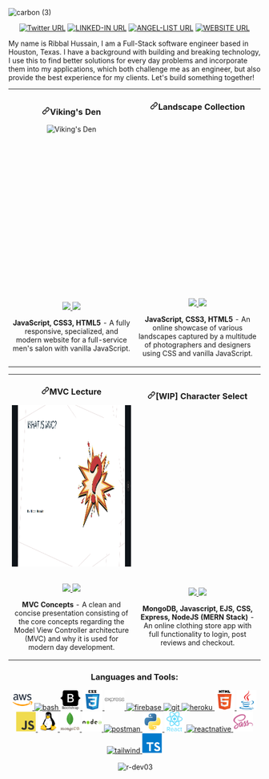 ![carbon (3)](https://user-images.githubusercontent.com/102923578/200948344-d3cb7583-5f58-4d28-b064-57eb87a4fa63.png)
<p align="center" dir="auto">
<a href = "https://twitter.com/r_dev00"> <img alt="Twitter URL" src="https://img.shields.io/twitter/url?label=%7C%20TWITTER&logo=Twitter&style=plastic&url=https%3A%2F%2Ftwitter.com%2Fr_dev00"></a>
<a href = "https://www.linkedin.com/in/ribbal-hussain-85a147239/"> <img alt="LINKED-IN URL" src="https://img.shields.io/twitter/url?label=%7C%20LINKED-IN&logo=Linkedin&style=plastic&url=https%3A%2F%2Ftwitter.com%2Fr_dev00"></a>
<a href = "https://angel.co/profile/edit/overview?slug=profile"> <img alt="ANGEL-LIST URL" src="https://img.shields.io/twitter/url?label=%7C%20ANGEL-LIST&logo=AngelList&logoColor=yellow&style=plastic&url=https%3A%2F%2Fangel.co%2Fprofile%2Fedit%2Foverview%3Fslug%3Dprofile"></a>
<a href = "https://ribbalhussain.netlify.app/"> <img alt="WEBSITE URL" src="https://img.shields.io/twitter/url?label=%7C%20WEBSITE&logo=HTML5&logoColor=pink&style=plastic&url=https%3A%2F%2Fribbalhussain.netlify.app%2F"></a>
</p>

<p>My name is Ribbal Hussain, I am a Full-Stack software engineer based in Houston, Texas. I have a background with building and breaking technology, I use this to find better solutions for every day problems and incorporate them into my applications, which both challenge me as an engineer, but also provide the best experience for my clients. Let's build something together!
  
<table>
<tbody><tr>
<td width="50%">
<h3 align="center" color="white" dir="auto"><a id="user-content-Viking's-Den" class="anchor" aria-hidden="true" href="#"><svg class="octicon octicon-link" viewBox="0 0 16 16" version="1.1" width="16" height="16" aria-hidden="true"><path fill-rule="evenodd" d="M7.775 3.275a.75.75 0 001.06 1.06l1.25-1.25a2 2 0 112.83 2.83l-2.5 2.5a2 2 0 01-2.83 0 .75.75 0 00-1.06 1.06 3.5 3.5 0 004.95 0l2.5-2.5a3.5 3.5 0 00-4.95-4.95l-1.25 1.25zm-4.69 9.64a2 2 0 010-2.83l2.5-2.5a2 2 0 012.83 0 .75.75 0 001.06-1.06 3.5 3.5 0 00-4.95 0l-2.5 2.5a3.5 3.5 0 004.95 4.95l1.25-1.25a.75.75 0 00-1.06-1.06l-1.25 1.25a2 2 0 01-2.83 0z"></path></svg></a>Viking's Den</h3>
<div align="center" dir="auto">  
<animated-image data-catalyst="" style="width: 100%;"><a href="https://vikingsden.netlify.app/" rel="nofollow" data-target="animated-image.originalLink">
<img src="https://github.com/r-Dev03/Viking-Den/blob/main/images/Viking's-Den-ScreenShot.gif?raw=true" alt="Viking's Den" height="322px" style="max-width: 100%; display: inline-block;" data-target="animated-image.originalImage">
</a>
      <span class="AnimatedImagePlayer" data-target="animated-image.player" hidden="">
        <a data-target="animated-image.replacedLink" class="AnimatedImagePlayer-images" href="https://vikingsden.netlify.app/" target="_blank">
          <span data-target="animated-image.imageContainer">
            <img data-target="animated-image.replacedImage" alt="Viking's Den" class="AnimatedImagePlayer-animatedImage" src="https://github.com/r-Dev03/Viking-Den/blob/main/images/Viking's-Den-ScreenShot.gif?raw=true" height="322px" style="display: block; opacity: 1;">
          <canvas class="AnimatedImagePlayer-stillImage" aria-hidden="true" width="396" height="322"></canvas></span>
        </a>
        <button data-target="animated-image.imageButton" class="AnimatedImagePlayer-images" tabindex="-1" aria-label="Play Viking's Den"></button>
        <span class="AnimatedImagePlayer-controls" data-target="animated-image.controls">
          <button data-target="animated-image.playButton" class="AnimatedImagePlayer-button" aria-label="Play Viking's Den">
            <svg aria-hidden="true" focusable="false" class="octicon icon-play" width="16" height="16" viewBox="0 0 16 16" fill="none" xmlns="http://www.w3.org/2000/svg">
              <path d="M4 13.5427V2.45734C4 1.82607 4.69692 1.4435 5.2295 1.78241L13.9394 7.32507C14.4334 7.63943 14.4334 8.36057 13.9394 8.67493L5.2295 14.2176C4.69692 14.5565 4 14.1739 4 13.5427Z">
            </path></svg>
            <svg aria-hidden="true" focusable="false" class="octicon icon-pause" width="16" height="16" viewBox="0 0 16 16" xmlns="http://www.w3.org/2000/svg">
              <rect x="4" y="2" width="3" height="12" rx="1"></rect>
              <rect x="9" y="2" width="3" height="12" rx="1"></rect>
            </svg>
          </button>
          <a data-target="animated-image.openButton" aria-label="Open Viking's Den in new window" class="AnimatedImagePlayer-button" href="https://vikingsden.netlify.app/" target="_blank">
            <svg aria-hidden="true" class="octicon" xmlns="http://www.w3.org/2000/svg" viewBox="0 0 16 16" width="16" height="16">
              <path fill-rule="evenodd" d="M10.604 1h4.146a.25.25 0 01.25.25v4.146a.25.25 0 01-.427.177L13.03 4.03 9.28 7.78a.75.75 0 01-1.06-1.06l3.75-3.75-1.543-1.543A.25.25 0 0110.604 1zM3.75 2A1.75 1.75 0 002 3.75v8.5c0 .966.784 1.75 1.75 1.75h8.5A1.75 1.75 0 0014 12.25v-3.5a.75.75 0 00-1.5 0v3.5a.25.25 0 01-.25.25h-8.5a.25.25 0 01-.25-.25v-8.5a.25.25 0 01.25-.25h3.5a.75.75 0 000-1.5h-3.5z"></path>
            </svg>
          </a>
        </span>
      </span></animated-image>
<br>
<br>
<p dir="auto">
<a href="https://github.com/r-Dev03/Viking-Den">
<img src="https://camo.githubusercontent.com/d0b4542870731be7cc21a69780395ff42dcebfce18cb88524b5a3cdff40fc8b4/68747470733a2f2f696d672e736869656c64732e696f2f62616467652f5265706f2d6c69676874677265793f7374796c653d666f722d7468652d6261646765266c6f676f3d676974687562" data-canonical-src="https://img.shields.io/badge/Repo-lightgrey?style=for-the-badge&amp;logo=github" style="max-width: 100%;">
</a>  
<a href="https://vikingsden.netlify.app/" rel="nofollow">
<img src="https://camo.githubusercontent.com/9071a21bb92fb483b6ec89178729e78023c717407af13a0d5d412d24950aff22/68747470733a2f2f696d672e736869656c64732e696f2f62616467652f2d4c6976652d677265656e3f7374796c653d666f722d7468652d626164676526636f6c6f723d326534663765" data-canonical-src="https://img.shields.io/badge/-Live-green?style=for-the-badge&amp;color=2e4f7e" style="max-width: 100%;">
</a>
</p>
<p dir="auto"><strong>JavaScript, CSS3, HTML5</strong> - A fully responsive, specialized, and modern website for a full-service men's salon with vanilla JavaScript.</p>
</div>
</td>
<td width="50%">
<h3 align="center" color="white" dir="auto"><a id="user-content-Landscape-Collection" class="anchor" aria-hidden="true" href="#Landscape-Collection"><svg class="octicon octicon-link" viewBox="0 0 16 16" version="1.1" width="16" height="16" aria-hidden="true"><path fill-rule="evenodd" d="M7.775 3.275a.75.75 0 001.06 1.06l1.25-1.25a2 2 0 112.83 2.83l-2.5 2.5a2 2 0 01-2.83 0 .75.75 0 00-1.06 1.06 3.5 3.5 0 004.95 0l2.5-2.5a3.5 3.5 0 00-4.95-4.95l-1.25 1.25zm-4.69 9.64a2 2 0 010-2.83l2.5-2.5a2 2 0 012.83 0 .75.75 0 001.06-1.06 3.5 3.5 0 00-4.95 0l-2.5 2.5a3.5 3.5 0 004.95 4.95l1.25-1.25a.75.75 0 00-1.06-1.06l-1.25 1.25a2 2 0 01-2.83 0z"></path></svg></a>Landscape Collection</h3>
<div align="center" dir="auto">  
<animated-image data-catalyst="" style="width: 100%;"><a href="https://landscapecollection.netlify.app/" rel="nofollow" data-target="animated-image.originalLink">
<img src="https://github.com/r-Dev03/Landscape-Collection/blob/main/images/LandScape-Collection-ScreenShot.gif?raw=true" alt="" height="322px" style="max-width: 100%; display: inline-block;" data-target="animated-image.originalImage">
</a>
      <span class="AnimatedImagePlayer" data-target="animated-image.player" hidden="">
        <a data-target="animated-image.replacedLink" class="AnimatedImagePlayer-images" href="https://landscapecollection.netlify.app/" target="_blank">
          <span data-target="animated-image.imageContainer">
            <img data-target="animated-image.replacedImage" alt="LandScape-Collection-ScreenShot.gif?raw=true" class="AnimatedImagePlayer-animatedImage" src="https://github.com/r-Dev03/Landscape-Collection/blob/main/images/LandScape-Collection-ScreenShot.gif?raw=true" height="322px" style="display: block; opacity: 1;">
          <canvas class="AnimatedImagePlayer-stillImage" aria-hidden="true" width="396" height="322"></canvas></span>
        </a>
        <button data-target="animated-image.imageButton" class="AnimatedImagePlayer-images" tabindex="-1" aria-label="Play LandScape-Collection-ScreenShot.gif?raw=true"></button>
        <span class="AnimatedImagePlayer-controls" data-target="animated-image.controls">
          <button data-target="animated-image.playButton" class="AnimatedImagePlayer-button" aria-label="Play LandScape-Collection-ScreenShot.gif?raw=true">
            <svg aria-hidden="true" focusable="false" class="octicon icon-play" width="16" height="16" viewBox="0 0 16 16" fill="none" xmlns="http://www.w3.org/2000/svg">
              <path d="M4 13.5427V2.45734C4 1.82607 4.69692 1.4435 5.2295 1.78241L13.9394 7.32507C14.4334 7.63943 14.4334 8.36057 13.9394 8.67493L5.2295 14.2176C4.69692 14.5565 4 14.1739 4 13.5427Z">
            </path></svg>
            <svg aria-hidden="true" focusable="false" class="octicon icon-pause" width="16" height="16" viewBox="0 0 16 16" xmlns="http://www.w3.org/2000/svg">
              <rect x="4" y="2" width="3" height="12" rx="1"></rect>
              <rect x="9" y="2" width="3" height="12" rx="1"></rect>
            </svg>
          </button>
          <a data-target="animated-image.openButton" aria-label="Open LandScape-Collection-ScreenShot.gif?raw=true in new window" class="AnimatedImagePlayer-button" href="https://landscapecollection.netlify.app/" target="_blank">
            <svg aria-hidden="true" class="octicon" xmlns="http://www.w3.org/2000/svg" viewBox="0 0 16 16" width="16" height="16">
              <path fill-rule="evenodd" d="M10.604 1h4.146a.25.25 0 01.25.25v4.146a.25.25 0 01-.427.177L13.03 4.03 9.28 7.78a.75.75 0 01-1.06-1.06l3.75-3.75-1.543-1.543A.25.25 0 0110.604 1zM3.75 2A1.75 1.75 0 002 3.75v8.5c0 .966.784 1.75 1.75 1.75h8.5A1.75 1.75 0 0014 12.25v-3.5a.75.75 0 00-1.5 0v3.5a.25.25 0 01-.25.25h-8.5a.25.25 0 01-.25-.25v-8.5a.25.25 0 01.25-.25h3.5a.75.75 0 000-1.5h-3.5z"></path>
            </svg>
          </a>
        </span>
      </span></animated-image>
<br>
<br>
<p dir="auto">
<a href="https://github.com/r-Dev03/Landscape-Collection">
<img src="https://camo.githubusercontent.com/d0b4542870731be7cc21a69780395ff42dcebfce18cb88524b5a3cdff40fc8b4/68747470733a2f2f696d672e736869656c64732e696f2f62616467652f5265706f2d6c69676874677265793f7374796c653d666f722d7468652d6261646765266c6f676f3d676974687562" data-canonical-src="https://img.shields.io/badge/Repo-lightgrey?style=for-the-badge&amp;logo=github" style="max-width: 100%;">
</a>  
<a href="https://landscapecollection.netlify.app/" rel="nofollow">
<img src="https://camo.githubusercontent.com/9071a21bb92fb483b6ec89178729e78023c717407af13a0d5d412d24950aff22/68747470733a2f2f696d672e736869656c64732e696f2f62616467652f2d4c6976652d677265656e3f7374796c653d666f722d7468652d626164676526636f6c6f723d326534663765" data-canonical-src="https://img.shields.io/badge/-Live-green?style=for-the-badge&amp;color=2e4f7e" style="max-width: 100%;">
</a>
</p>
<p dir="auto"><strong>JavaScript, CSS3, HTML5</strong> - An online showcase of various landscapes captured by a multitude of photographers and designers using CSS and vanilla JavaScript.</p>
</div>
</td></tr></tbody></table>

<table>
<tbody><tr>
<td width="50%">
<h3 align="center" color="white" dir="auto"><a id="user-content-MVC-Lecture" class="anchor" aria-hidden="true" href="#"><svg class="octicon octicon-link" viewBox="0 0 16 16" version="1.1" width="16" height="16" aria-hidden="true"><path fill-rule="evenodd" d="M7.775 3.275a.75.75 0 001.06 1.06l1.25-1.25a2 2 0 112.83 2.83l-2.5 2.5a2 2 0 01-2.83 0 .75.75 0 00-1.06 1.06 3.5 3.5 0 004.95 0l2.5-2.5a3.5 3.5 0 00-4.95-4.95l-1.25 1.25zm-4.69 9.64a2 2 0 010-2.83l2.5-2.5a2 2 0 012.83 0 .75.75 0 001.06-1.06 3.5 3.5 0 00-4.95 0l-2.5 2.5a3.5 3.5 0 004.95 4.95l1.25-1.25a.75.75 0 00-1.06-1.06l-1.25 1.25a2 2 0 01-2.83 0z"></path></svg></a>MVC Lecture</h3>
<div align="center" dir="auto">  
<animated-image data-catalyst="" style="width: 100%;"><a href="https://www.canva.com/design/DAFKozrSfIw/V9OFGolOJt_RBjZvQI3Bng/view?utm_content=DAFKozrSfIw&utm_campaign=designshare&utm_medium=link&utm_source=viewer" rel="nofollow" data-target="animated-image.originalLink">
<img src="https://github.com/r-Dev03/MVC-Lecture/blob/main/MVC.gif?raw=true" alt="MVC Lecture" height="322px" style="max-width: 100%; display: inline-block;" data-target="animated-image.originalImage">
</a>
      <span class="AnimatedImagePlayer" data-target="animated-image.player" hidden="">
        <a data-target="animated-image.replacedLink" class="AnimatedImagePlayer-images" href="https://www.canva.com/design/DAFKozrSfIw/V9OFGolOJt_RBjZvQI3Bng/view?utm_content=DAFKozrSfIw&utm_campaign=designshare&utm_medium=link&utm_source=viewer" target="_blank">
          <span data-target="animated-image.imageContainer">
            <img data-target="animated-image.replacedImage" alt="MVC Lecture" class="AnimatedImagePlayer-animatedImage" src="https://github.com/r-Dev03/MVC-Lecture/blob/main/MVC.gif?raw=true" height="322px" style="display: block; opacity: 1;">
          <canvas class="AnimatedImagePlayer-stillImage" aria-hidden="true" width="396" height="322"></canvas></span>
        </a>
        <button data-target="animated-image.imageButton" class="AnimatedImagePlayer-images" tabindex="-1" aria-label="Play MVC Lecture"></button>
        <span class="AnimatedImagePlayer-controls" data-target="animated-image.controls">
          <button data-target="animated-image.playButton" class="AnimatedImagePlayer-button" aria-label="Play MVC Lecture">
            <svg aria-hidden="true" focusable="false" class="octicon icon-play" width="16" height="16" viewBox="0 0 16 16" fill="none" xmlns="http://www.w3.org/2000/svg">
              <path d="M4 13.5427V2.45734C4 1.82607 4.69692 1.4435 5.2295 1.78241L13.9394 7.32507C14.4334 7.63943 14.4334 8.36057 13.9394 8.67493L5.2295 14.2176C4.69692 14.5565 4 14.1739 4 13.5427Z">
            </path></svg>
            <svg aria-hidden="true" focusable="false" class="octicon icon-pause" width="16" height="16" viewBox="0 0 16 16" xmlns="http://www.w3.org/2000/svg">
              <rect x="4" y="2" width="3" height="12" rx="1"></rect>
              <rect x="9" y="2" width="3" height="12" rx="1"></rect>
            </svg>
          </button>
          <a data-target="animated-image.openButton" aria-label="Open Viking's Den in new window" class="AnimatedImagePlayer-button" href="https://www.canva.com/design/DAFKozrSfIw/V9OFGolOJt_RBjZvQI3Bng/view?utm_content=DAFKozrSfIw&utm_campaign=designshare&utm_medium=link&utm_source=viewer" target="_blank">
            <svg aria-hidden="true" class="octicon" xmlns="http://www.w3.org/2000/svg" viewBox="0 0 16 16" width="16" height="16">
              <path fill-rule="evenodd" d="M10.604 1h4.146a.25.25 0 01.25.25v4.146a.25.25 0 01-.427.177L13.03 4.03 9.28 7.78a.75.75 0 01-1.06-1.06l3.75-3.75-1.543-1.543A.25.25 0 0110.604 1zM3.75 2A1.75 1.75 0 002 3.75v8.5c0 .966.784 1.75 1.75 1.75h8.5A1.75 1.75 0 0014 12.25v-3.5a.75.75 0 00-1.5 0v3.5a.25.25 0 01-.25.25h-8.5a.25.25 0 01-.25-.25v-8.5a.25.25 0 01.25-.25h3.5a.75.75 0 000-1.5h-3.5z"></path>
            </svg>
          </a>
        </span>
      </span></animated-image>
<br>
<br>
<p dir="auto">
<a href="https://github.com/r-Dev03/MVC-Lecture">
<img src="https://camo.githubusercontent.com/d0b4542870731be7cc21a69780395ff42dcebfce18cb88524b5a3cdff40fc8b4/68747470733a2f2f696d672e736869656c64732e696f2f62616467652f5265706f2d6c69676874677265793f7374796c653d666f722d7468652d6261646765266c6f676f3d676974687562" data-canonical-src="https://img.shields.io/badge/Repo-lightgrey?style=for-the-badge&amp;logo=github" style="max-width: 100%;">
</a>  
<a href="https://www.canva.com/design/DAFKozrSfIw/V9OFGolOJt_RBjZvQI3Bng/view?utm_content=DAFKozrSfIw&utm_campaign=designshare&utm_medium=link&utm_source=viewer" rel="nofollow">
<img src="https://camo.githubusercontent.com/9071a21bb92fb483b6ec89178729e78023c717407af13a0d5d412d24950aff22/68747470733a2f2f696d672e736869656c64732e696f2f62616467652f2d4c6976652d677265656e3f7374796c653d666f722d7468652d626164676526636f6c6f723d326534663765" data-canonical-src="https://img.shields.io/badge/-Live-green?style=for-the-badge&amp;color=2e4f7e" style="max-width: 100%;">
</a>
</p>
<p dir="auto"><strong>MVC Concepts</strong> - A clean and concise presentation consisting of the core concepts regarding the Model View Controller architecture (MVC) and why it is used for modern day development.</p>
</div>
</td>
<td width="50%">
<h3 align="center" color="white" dir="auto"><a id="user-content-Character-Select" class="anchor" aria-hidden="true" href="#Character-Select"><svg class="octicon octicon-link" viewBox="0 0 16 16" version="1.1" width="16" height="16" aria-hidden="true"><path fill-rule="evenodd" d="M7.775 3.275a.75.75 0 001.06 1.06l1.25-1.25a2 2 0 112.83 2.83l-2.5 2.5a2 2 0 01-2.83 0 .75.75 0 00-1.06 1.06 3.5 3.5 0 004.95 0l2.5-2.5a3.5 3.5 0 00-4.95-4.95l-1.25 1.25zm-4.69 9.64a2 2 0 010-2.83l2.5-2.5a2 2 0 012.83 0 .75.75 0 001.06-1.06 3.5 3.5 0 00-4.95 0l-2.5 2.5a3.5 3.5 0 004.95 4.95l1.25-1.25a.75.75 0 00-1.06-1.06l-1.25 1.25a2 2 0 01-2.83 0z"></path></svg></a>[WIP] Character Select</h3>
<div align="center" dir="auto">  
<animated-image data-catalyst="" style="width: 100%;"><a href="#" rel="nofollow" data-target="animated-image.originalLink">
<img src="https://github.com/r-Dev03/Clothing-Store/blob/main/Clothing%20Website/img/Character-Select.gif?raw=true" alt="" height="322px" style="max-width: 100%; display: inline-block;" data-target="animated-image.originalImage">
</a>
      <span class="AnimatedImagePlayer" data-target="animated-image.player" hidden="">
        <a data-target="animated-image.replacedLink" class="AnimatedImagePlayer-images" href="#" target="_blank">
          <span data-target="animated-image.imageContainer">
            <img data-target="animated-image.replacedImage" alt="https://github.com/r-Dev03/Clothing-Store/blob/main/Clothing%20Website/img/Character-Select.gif?raw=true" class="AnimatedImagePlayer-animatedImage" src="https://github.com/r-Dev03/Clothing-Store/blob/main/Clothing%20Website/img/Character-Select.gif?raw=true" height="322px" style="display: block; opacity: 1;">
          <canvas class="AnimatedImagePlayer-stillImage" aria-hidden="true" width="396" height="322"></canvas></span>
        </a>
        <button data-target="animated-image.imageButton" class="AnimatedImagePlayer-images" tabindex="-1" aria-label="Play Clothing-Store.gif?raw=true"></button>
        <span class="AnimatedImagePlayer-controls" data-target="animated-image.controls">
          <button data-target="animated-image.playButton" class="AnimatedImagePlayer-button" aria-label="Play Clothing-Store-ScreenShot.gif?raw=true">
            <svg aria-hidden="true" focusable="false" class="octicon icon-play" width="16" height="16" viewBox="0 0 16 16" fill="none" xmlns="http://www.w3.org/2000/svg">
              <path d="M4 13.5427V2.45734C4 1.82607 4.69692 1.4435 5.2295 1.78241L13.9394 7.32507C14.4334 7.63943 14.4334 8.36057 13.9394 8.67493L5.2295 14.2176C4.69692 14.5565 4 14.1739 4 13.5427Z">
            </path></svg>
            <svg aria-hidden="true" focusable="false" class="octicon icon-pause" width="16" height="16" viewBox="0 0 16 16" xmlns="http://www.w3.org/2000/svg">
              <rect x="4" y="2" width="3" height="12" rx="1"></rect>
              <rect x="9" y="2" width="3" height="12" rx="1"></rect>
            </svg>
          </button>
          <a data-target="animated-image.openButton" aria-label="Open Clothing-Store-ScreenShot.gif?raw=true in new window" class="AnimatedImagePlayer-button" href="#" target="_blank">
            <svg aria-hidden="true" class="octicon" xmlns="http://www.w3.org/2000/svg" viewBox="0 0 16 16" width="16" height="16">
              <path fill-rule="evenodd" d="M10.604 1h4.146a.25.25 0 01.25.25v4.146a.25.25 0 01-.427.177L13.03 4.03 9.28 7.78a.75.75 0 01-1.06-1.06l3.75-3.75-1.543-1.543A.25.25 0 0110.604 1zM3.75 2A1.75 1.75 0 002 3.75v8.5c0 .966.784 1.75 1.75 1.75h8.5A1.75 1.75 0 0014 12.25v-3.5a.75.75 0 00-1.5 0v3.5a.25.25 0 01-.25.25h-8.5a.25.25 0 01-.25-.25v-8.5a.25.25 0 01.25-.25h3.5a.75.75 0 000-1.5h-3.5z"></path>
            </svg>
          </a>
        </span>
      </span></animated-image>
<br>
<br>
<p dir="auto">
<a href="https://github.com/r-Dev03/Character-Select">
<img src="https://camo.githubusercontent.com/d0b4542870731be7cc21a69780395ff42dcebfce18cb88524b5a3cdff40fc8b4/68747470733a2f2f696d672e736869656c64732e696f2f62616467652f5265706f2d6c69676874677265793f7374796c653d666f722d7468652d6261646765266c6f676f3d676974687562" data-canonical-src="https://img.shields.io/badge/Repo-lightgrey?style=for-the-badge&amp;logo=github" style="max-width: 100%;">
</a>  
<a href="https://character-select.cyclic.app/" rel="nofollow">
<img src="https://camo.githubusercontent.com/9071a21bb92fb483b6ec89178729e78023c717407af13a0d5d412d24950aff22/68747470733a2f2f696d672e736869656c64732e696f2f62616467652f2d4c6976652d677265656e3f7374796c653d666f722d7468652d626164676526636f6c6f723d326534663765" data-canonical-src="https://img.shields.io/badge/-Live-green?style=for-the-badge&amp;color=2e4f7e" style="max-width: 100%;">
</a>
</p>
<p dir="auto"><strong>MongoDB, Javascript, EJS, CSS, Express, NodeJS (MERN Stack)</strong> - An online clothing store app with full functionality to login, post reviews and checkout.</p>
</div>
</td></tr></tbody></table>

<h3 align="center">Languages and Tools:</h3>
<p align="center"> <a href="https://aws.amazon.com" target="_blank" rel="noreferrer"> <img src="https://raw.githubusercontent.com/devicons/devicon/master/icons/amazonwebservices/amazonwebservices-original-wordmark.svg" alt="aws" width="40" height="40"/> </a> <a href="https://www.gnu.org/software/bash/" target="_blank" rel="noreferrer"> <img src="https://www.vectorlogo.zone/logos/gnu_bash/gnu_bash-icon.svg" alt="bash" width="40" height="40"/> </a> <a href="https://getbootstrap.com" target="_blank" rel="noreferrer"> <img src="https://raw.githubusercontent.com/devicons/devicon/master/icons/bootstrap/bootstrap-plain-wordmark.svg" alt="bootstrap" width="40" height="40"/> </a> <a href="https://www.w3schools.com/css/" target="_blank" rel="noreferrer"> <img src="https://raw.githubusercontent.com/devicons/devicon/master/icons/css3/css3-original-wordmark.svg" alt="css3" width="40" height="40"/> </a> <a href="https://expressjs.com" target="_blank" rel="noreferrer"> <img src="https://raw.githubusercontent.com/devicons/devicon/master/icons/express/express-original-wordmark.svg" alt="express" width="40" height="40"/> </a> <a href="https://firebase.google.com/" target="_blank" rel="noreferrer"> <img src="https://www.vectorlogo.zone/logos/firebase/firebase-icon.svg" alt="firebase" width="40" height="40"/> </a> <a href="https://git-scm.com/" target="_blank" rel="noreferrer"> <img src="https://www.vectorlogo.zone/logos/git-scm/git-scm-icon.svg" alt="git" width="40" height="40"/> </a> <a href="https://heroku.com" target="_blank" rel="noreferrer"> <img src="https://www.vectorlogo.zone/logos/heroku/heroku-icon.svg" alt="heroku" width="40" height="40"/> </a> <a href="https://www.w3.org/html/" target="_blank" rel="noreferrer"> <img src="https://raw.githubusercontent.com/devicons/devicon/master/icons/html5/html5-original-wordmark.svg" alt="html5" width="40" height="40"/> </a> <a href="https://www.java.com" target="_blank" rel="noreferrer"> <img src="https://raw.githubusercontent.com/devicons/devicon/master/icons/java/java-original.svg" alt="java" width="40" height="40"/> </a> <a href="https://developer.mozilla.org/en-US/docs/Web/JavaScript" target="_blank" rel="noreferrer"> <img src="https://raw.githubusercontent.com/devicons/devicon/master/icons/javascript/javascript-original.svg" alt="javascript" width="40" height="40"/> </a> <a href="https://www.linux.org/" target="_blank" rel="noreferrer"> <img src="https://raw.githubusercontent.com/devicons/devicon/master/icons/linux/linux-original.svg" alt="linux" width="40" height="40"/> </a> <a href="https://www.mongodb.com/" target="_blank" rel="noreferrer"> <img src="https://raw.githubusercontent.com/devicons/devicon/master/icons/mongodb/mongodb-original-wordmark.svg" alt="mongodb" width="40" height="40"/> </a> <a href="https://nodejs.org" target="_blank" rel="noreferrer"> <img src="https://raw.githubusercontent.com/devicons/devicon/master/icons/nodejs/nodejs-original-wordmark.svg" alt="nodejs" width="40" height="40"/> </a> <a href="https://postman.com" target="_blank" rel="noreferrer"> <img src="https://www.vectorlogo.zone/logos/getpostman/getpostman-icon.svg" alt="postman" width="40" height="40"/> </a> <a href="https://www.python.org" target="_blank" rel="noreferrer"> <img src="https://raw.githubusercontent.com/devicons/devicon/master/icons/python/python-original.svg" alt="python" width="40" height="40"/> </a> <a href="https://reactjs.org/" target="_blank" rel="noreferrer"> <img src="https://raw.githubusercontent.com/devicons/devicon/master/icons/react/react-original-wordmark.svg" alt="react" width="40" height="40"/> </a> <a href="https://reactnative.dev/" target="_blank" rel="noreferrer"> <img src="https://reactnative.dev/img/header_logo.svg" alt="reactnative" width="40" height="40"/> </a> <a href="https://sass-lang.com" target="_blank" rel="noreferrer"> <img src="https://raw.githubusercontent.com/devicons/devicon/master/icons/sass/sass-original.svg" alt="sass" width="40" height="40"/> </a> <a href="https://tailwindcss.com/" target="_blank" rel="noreferrer"> <img src="https://www.vectorlogo.zone/logos/tailwindcss/tailwindcss-icon.svg" alt="tailwind" width="40" height="40"/> </a> <a href="https://www.typescriptlang.org/" target="_blank" rel="noreferrer"> <img src="https://raw.githubusercontent.com/devicons/devicon/master/icons/typescript/typescript-original.svg" alt="typescript" width="40" height="40"/> </a> </p>

<p align= "center">&nbsp;<img align="center" src="https://github-readme-stats.vercel.app/api?username=r-dev03&show_icons=true&theme=dark&title_color=ffffff&text_color=ffffff&bg_color=000000&locale=en" alt="r-dev03" /></p>
